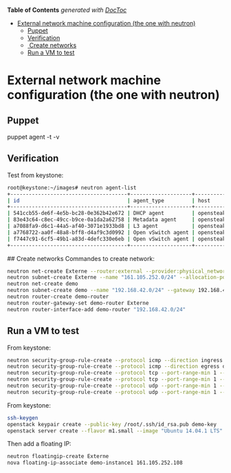 <!-- START doctoc generated TOC please keep comment here to allow auto update -->
<!-- DON'T EDIT THIS SECTION, INSTEAD RE-RUN doctoc TO UPDATE -->
**Table of Contents**  *generated with [DocToc](https://github.com/thlorenz/doctoc)*

- [External network machine configuration (the one with neutron)](#external-network-machine-configuration-the-one-with-neutron)
  - [Puppet](#puppet)
  - [Verification](#verification)
  - [ Create networks](#create-networks)
  - [Run a VM to test](#run-a-vm-to-test)

<!-- END doctoc generated TOC please keep comment here to allow auto update -->

# External network machine configuration (the one with neutron)

## Puppet
puppet agent -t -v

## Verification
Test from keystone:

```bash
root@keystone:~/images# neutron agent-list
+--------------------------------------+--------------------+-------------+-------+----------------+---------------------------+
| id                                   | agent_type         | host        | alive | admin_state_up | binary                    |
+--------------------------------------+--------------------+-------------+-------+----------------+---------------------------+
| 541ccb55-de6f-4e5b-bc28-0e362b42e672 | DHCP agent         | opensteak99 | :-)   | True           | neutron-dhcp-agent        |
| 83e43c64-c8ec-49cc-b9ce-0a1da2a62758 | Metadata agent     | opensteak99 | :-)   | True           | neutron-metadata-agent    |
| a7088fa9-d6c1-44a5-af40-3071e1933bd8 | L3 agent           | opensteak99 | :-)   | True           | neutron-l3-agent          |
| a7768722-aa0f-48a8-bff8-d4af9c3d0992 | Open vSwitch agent | opensteak99 | :-)   | True           | neutron-openvswitch-agent |
| f7447c91-6cf5-49b1-a83d-4defc330e6eb | Open vSwitch agent | opensteak93 | :-)   | True           | neutron-openvswitch-agent |
+--------------------------------------+--------------------+-------------+-------+----------------+---------------------------+
```

## Create networks
Commandes to create network:

```bash
neutron net-create Externe --router:external --provider:physical_network physnet-ex --provider:network_type flat
neutron subnet-create Externe --name "161.105.252.0/24" --allocation-pool start=161.105.252.107,end=161.105.252.108 --disable-dhcp --gateway 161.105.252.1 161.105.252.0/24
neutron net-create demo
neutron subnet-create demo --name "192.168.42.0/24" --gateway 192.168.42.1 192.168.42.0/24
neutron router-create demo-router
neutron router-gateway-set demo-router Externe
neutron router-interface-add demo-router "192.168.42.0/24"
```

## Run a VM to test

From keystone:

```bash
neutron security-group-rule-create --protocol icmp --direction ingress default
neutron security-group-rule-create --protocol icmp --direction egress default
neutron security-group-rule-create --protocol tcp --port-range-min 1 --port-range-max 65000 --direction ingress default
neutron security-group-rule-create --protocol tcp --port-range-min 1 --port-range-max 65000 --direction egress default
neutron security-group-rule-create --protocol udp --port-range-min 1 --port-range-max 65000 --direction ingress default
neutron security-group-rule-create --protocol udp --port-range-min 1 --port-range-max 65000 --direction egress default
```

From keystone:

```bash
ssh-keygen
openstack keypair create --public-key /root/.ssh/id_rsa.pub demo-key
openstack server create --flavor m1.small --image "Ubuntu 14.04.1 LTS" --nic net-id=replace_me --security-group default --key-name demo-key demo-instance1

```

Then add a floating IP:

```bash
neutron floatingip-create Externe
nova floating-ip-associate demo-instance1 161.105.252.108
```


